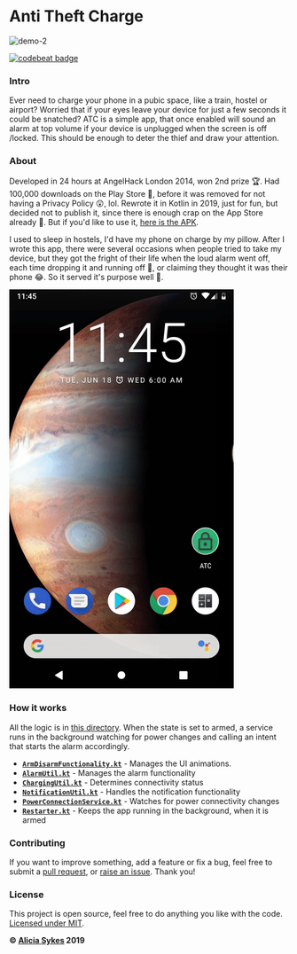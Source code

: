 # Anti Theft Charge

![demo-2](demo/atc-device-protected.gif)


[![codebeat badge](https://codebeat.co/badges/f920568a-0d1c-444f-ae62-9e06ff23b351)](https://codebeat.co/projects/github-com-lissy93-anti-theft-charge-master)


### Intro
Ever need to charge your phone in a pubic space, like a train, hostel or airport? Worried that if your eyes leave your device for just a few seconds it could be snatched? ATC is a simple app, that once enabled will sound an alarm at top volume if your device is unplugged when the screen is off /locked. This should be enough to deter the thief and draw your attention.


### About
Developed in 24 hours at AngelHack London 2014, won 2nd prize 🏆. Had 100,000 downloads on the Play Store 📲, before it was removed for not having a Privacy Policy 😲, lol. Rewrote it in Kotlin in 2019, just for fun, but decided not to publish it, since there is enough crap on the App Store already 💩. But if you'd like to use it, [here is the APK](demo/app-release.apk).

I used to sleep in hostels, I'd have  my phone on charge by my pillow. After I wrote this app, there were several occasions when people tried to take my device, but they got the fright of their life when the loud alarm went off, each time dropping it and running off 🏃, or claiming they thought it was their phone 😂. So it served it's purpose well 🙌.


![demo-1](demo/atc-initial-app-start.gif)


### How it works
All the logic is in [this directory](app/src/main/java/com/aliciasykes/anti_theft_charge). When the state is set to armed, a service runs in the background watching for power changes and calling an intent that starts the alarm accordingly.

 - [**`ArmDisarmFunctionality.kt`**](app/src/main/java/com/aliciasykes/anti_theft_charge/ArmDisarmFunctionality.kt) - Manages the UI animations.
 - [**`AlarmUtil.kt`**](app/src/main/java/com/aliciasykes/anti_theft_charge/AlarmUtil.kt) - Manages the alarm functionality
 - [**`ChargingUtil.kt`**](app/src/main/java/com/aliciasykes/anti_theft_charge/ChargingUtil.kt) - Determines connectivity status
 - [**`NotificationUtil.kt`**](app/src/main/java/com/aliciasykes/anti_theft_charge/NotificationUtil.kt) - Handles the notification functionality
 - [**`PowerConnectionService.kt`**](app/src/main/java/com/aliciasykes/anti_theft_charge/PowerConnectionService.kt) - Watches for power connectivity changes
 - [**`Restarter.kt`**](app/src/main/java/com/aliciasykes/anti_theft_charge/Restarter.kt) - Keeps the app running in the background, when it is armed


### Contributing
If you want to improve something, add a feature or fix a bug, feel free to submit a [pull request](https://github.com/Lissy93/anti-theft-charge/compare), or [raise an issue](https://github.com/Lissy93/anti-theft-charge/issues/new). Thank you!


### License
This project is open source, feel free to do anything you like with the code.
[Licensed under MIT](LICENSE.md).

**© [Alicia Sykes](https://aliciasykes.com) 2019**

